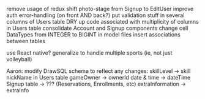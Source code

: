 remove usage of redux
shift photo-stage from Signup to EditUser
improve auth error-handling (on front AND back?)
put validation stuff in several columns of Users table
DRY up code associated with multiplicity of columns in Users table
consolidate Account and Signup components
change cell DataTypes from INTEGER to BIGINT
in model files insert associations between tables

use React native?
generalize to handle multiple sports (ie, not just volleyball)

Aaron: modify DrawSQL schema to reflect any changes:
    skillLevel -> skill
    nickName in Users table
    gameOwner -> ownerId
    date & time -> dateTime
    Signup table -> ??? (Reservations, Enrollments, etc)
    extraInformation -> extraInfo

